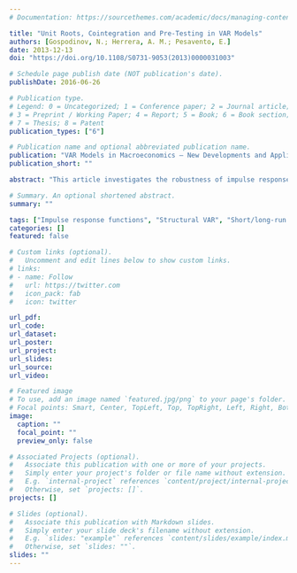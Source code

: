 ```yaml
---
# Documentation: https://sourcethemes.com/academic/docs/managing-content/

title: "Unit Roots, Cointegration and Pre-Testing in VAR Models"
authors: [Gospodinov, N.; Herrera, A. M.; Pesavento, E.]
date: 2013-12-13
doi: "https://doi.org/10.1108/S0731-9053(2013)0000031003"

# Schedule page publish date (NOT publication's date).
publishDate: 2016-06-26

# Publication type.
# Legend: 0 = Uncategorized; 1 = Conference paper; 2 = Journal article;
# 3 = Preprint / Working Paper; 4 = Report; 5 = Book; 6 = Book section;
# 7 = Thesis; 8 = Patent
publication_types: ["6"]

# Publication name and optional abbreviated publication name.
publication: "VAR Models in Macroeconomics – New Developments and Applications: Essays in Honor of Christopher A. Sims (Advances in Econometrics, Vol. 32), Emerald Group Publishing Limited, pp. 81-115"
publication_short: ""

abstract: "This article investigates the robustness of impulse response estimators to near unit roots and near cointegration in vector autoregressive (VAR) models. We compare estimators based on VAR specifications determined by pretests for unit roots and cointegration as well as unrestricted VAR specifications in levels. Our main finding is that the impulse response estimators obtained from the levels specification tend to be most robust when the magnitude of the roots is not known. The pretest specification works well only when the restrictions imposed by the model are satisfied. Its performance deteriorates even for small deviations from the exact unit root for one or more model variables. We illustrate the practical relevance of our results through simulation examples and an empirical application."

# Summary. An optional shortened abstract.
summary: ""

tags: ["Impulse response functions", "Structural VAR", "Short/long-run identification", "Pre-testing", "Unit roots", "Cointegration"]
categories: []
featured: false

# Custom links (optional).
#   Uncomment and edit lines below to show custom links.
# links:
# - name: Follow
#   url: https://twitter.com
#   icon_pack: fab
#   icon: twitter

url_pdf: 
url_code:
url_dataset:
url_poster:
url_project:
url_slides:
url_source:
url_video:

# Featured image
# To use, add an image named `featured.jpg/png` to your page's folder. 
# Focal points: Smart, Center, TopLeft, Top, TopRight, Left, Right, BottomLeft, Bottom, BottomRight.
image:
  caption: ""
  focal_point: ""
  preview_only: false

# Associated Projects (optional).
#   Associate this publication with one or more of your projects.
#   Simply enter your project's folder or file name without extension.
#   E.g. `internal-project` references `content/project/internal-project/index.md`.
#   Otherwise, set `projects: []`.
projects: []

# Slides (optional).
#   Associate this publication with Markdown slides.
#   Simply enter your slide deck's filename without extension.
#   E.g. `slides: "example"` references `content/slides/example/index.md`.
#   Otherwise, set `slides: ""`.
slides: ""
---
```

